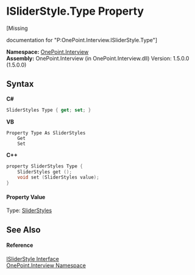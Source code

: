 # ISliderStyle.Type Property 
 

\[Missing <summary> documentation for "P:OnePoint.Interview.ISliderStyle.Type"\]

**Namespace:**&nbsp;<a href="N_OnePoint_Interview">OnePoint.Interview</a><br />**Assembly:**&nbsp;OnePoint.Interview (in OnePoint.Interview.dll) Version: 1.5.0.0 (1.5.0.0)

## Syntax

**C#**<br />
``` C#
SliderStyles Type { get; set; }
```

**VB**<br />
``` VB
Property Type As SliderStyles
	Get
	Set
```

**C++**<br />
``` C++
property SliderStyles Type {
	SliderStyles get ();
	void set (SliderStyles value);
}
```


#### Property Value
Type: <a href="T_OnePoint_Interview_SliderStyles">SliderStyles</a>

## See Also


#### Reference
<a href="T_OnePoint_Interview_ISliderStyle">ISliderStyle Interface</a><br /><a href="N_OnePoint_Interview">OnePoint.Interview Namespace</a><br />